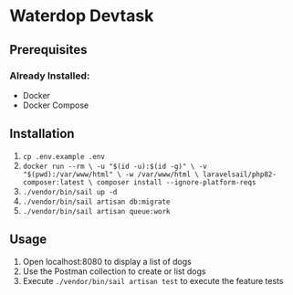 # Waterdop Devtask

## Prerequisites

### Already Installed:
- Docker 
- Docker Compose

## Installation

1. `cp .env.example .env`
2. `docker run --rm \
   -u "$(id -u):$(id -g)" \
   -v "$(pwd):/var/www/html" \
   -w /var/www/html \
   laravelsail/php82-composer:latest \
   composer install --ignore-platform-reqs`
3. `./vendor/bin/sail up -d`
4. `./vendor/bin/sail artisan db:migrate`
5. `./vendor/bin/sail artisan queue:work`

## Usage

1. Open localhost:8080 to display a list of dogs
2. Use the Postman collection to create or list dogs
3. Execute `./vendor/bin/sail artisan test` to execute the feature tests
